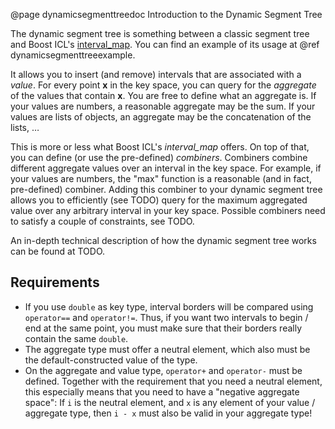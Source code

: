 @page dynamicsegmenttreedoc Introduction to the Dynamic Segment Tree

The dynamic segment tree is something between a classic segment tree and Boost ICL's 
[interval_map](http://www.boost.org/doc/libs/1_66_0/libs/icl/doc/html/index.html#boost_icl.introduction.definition_and_basic_example). 
You can find an example of its usage at @ref dynamicsegmenttreeexample.

It allows you to insert (and remove) intervals that are associated with a *value*. For every point 
**x**
in the key space, you can query for the *aggregate* of the values that contain **x**. You are 
free to define what an aggregate is. If your values are numbers, a reasonable aggregate may be 
the sum. If your values are lists of objects, an aggregate may be the concatenation of the lists, …

This is more or less what Boost ICL's *interval_map* offers. On top of that, you can define (or 
use the pre-defined) *combiners*. Combiners combine different aggregate values over an 
interval in the key space. For example, if your values are numbers, the "max" function is a 
reasonable (and in fact, pre-defined) combiner. Adding this combiner to your dynamic segment tree
 allows you to efficiently (see TODO) query for the maximum aggregated value over any arbitrary 
 interval in your key space. Possible combiners need to satisfy a couple of constraints, see TODO.
 
An in-depth technical description of how the dynamic segment tree works can be found at TODO.

Requirements
------------

* If you use `double` as key type, interval borders will be compared using `operator==` and 
`operator!=`. Thus, if you want two intervals to begin / end at the same point, you must make 
sure that their borders really contain the same `double`.
* The aggregate type must offer a neutral element, which also must be the default-constructed value 
of the type.
* On the aggregate and value type, `operator+` and `operator-` must be defined. Together with the
 requirement that you need a neutral element, this especially means that you need to have a 
 "negative aggregate space": If `i` is the neutral element, and `x` is any element of your value 
 / aggregate type, then `i - x` must also be valid in your aggregate type!